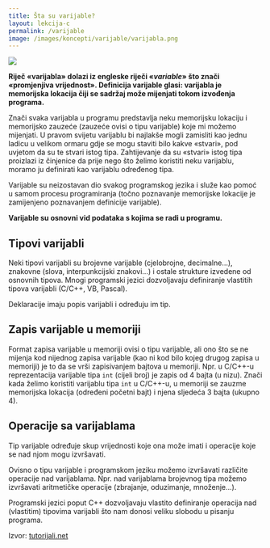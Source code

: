 ```yaml
---
title: Šta su varijable?
layout: lekcija-c
permalink: /varijable
image: /images/koncepti/varijable/varijabla.png
---
```


![]({{page.image}})

**Riječ «varijabla» dolazi iz engleske riječi «*variable*» što znači «promjenjiva vrijednost». Definicija varijable glasi: varijabla je memorijska lokacija čiji se sadržaj može mijenjati tokom izvođenja programa.**

Znači svaka varijabla u programu predstavlja neku memorijsku lokaciju i memorijsko zauzeće (zauzeće ovisi o tipu varijable) koje mi možemo mijenjati. U pravom svijetu varijablu bi najlakše mogli zamisliti kao jednu ladicu u velikom ormaru gdje se mogu staviti bilo kakve «stvari», pod uvjetom da su te stvari istog tipa. Zahtijevanje da su «stvari» istog tipa proizlazi iz činjenice da prije nego što želimo koristiti neku varijablu, moramo ju definirati kao varijablu određenog tipa.

Varijable su neizostavan dio svakog programskog jezika i služe kao pomoć u samom procesu programiranja (točno poznavanje memorijske lokacije je zamijenjeno poznavanjem definicije varijable).

**Varijable su osnovni vid podataka s kojima se radi u programu.**

## Tipovi varijabli

Neki tipovi varijabli su brojevne varijable (cjelobrojne, decimalne…), znakovne (slova, interpunkcijski znakovi…) i ostale strukture izvedene od osnovnih tipova. Mnogi programski jezici dozvoljavaju definiranje vlastitih tipova varijabli (C/C++, VB, Pascal).

Deklaracije imaju popis varijabli i određuju im tip.

## Zapis varijable u memoriji

Format zapisa varijable u memoriji ovisi o tipu varijable, ali ono što se ne mijenja kod nijednog zapisa varijable (kao ni kod bilo kojeg drugog zapisa u memoriji) je to da se vrši zapisivanjem bajtova u memoriji. Npr. u C/C++-u reprezentacija varijable tipa `int` (cijeli broj) je zapis od 4 bajta (u nizu). Znači kada želimo koristiti varijablu tipa `int` u C/C++-u, u memoriji se zauzme memorijska lokacija (određeni početni bajt) i njena sljedeća 3 bajta (ukupno 4).

## Operacije sa varijablama

Tip varijable određuje skup vrijednosti koje ona može imati i operacije koje se nad njom mogu izvršavati.

Ovisno o tipu varijable i programskom jeziku možemo izvršavati različite operacije nad varijablama. Npr. nad varijablama brojevnog tipa možemo izvršavati aritmetičke operacije (zbrajanje, oduzimanje, množenje…).

Programski jezici poput C++ dozvoljavaju vlastito definiranje operacija nad (vlastitim) tipovima varijabli što nam donosi veliku slobodu u pisanju programa.


Izvor: [tutorijali.net](//tutorijali.net/)
